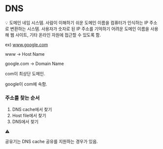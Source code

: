 # DNS

<aside>
💡 도메인 네임 시스템.
사람이 이해하기 쉬운 도메인 이름을 컴퓨터가 인식하는 IP 주소로 변환하는 시스템.
사용자가 숫자로 된 IP 주소를 기억하기 어려운 도메인 이름을 사용해 웹 사이트, 기타 온라인 자원에 접근할 수 있도록 함.

</aside>

ex) www.google.com

www → Host Name

google.com → Domain Name

com이 최상단 도메인.

google이 com에 속함.

### **주소를 찾는 순서**

1. DNS cache에서 찾기
2. Host file에서 찾기
3. DNS에서 찾기

<aside>
⚠️

공유기는 DNS cache 공유를 지원하는 경우가 있음.

</aside>